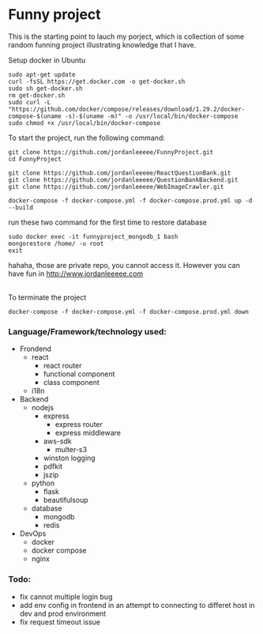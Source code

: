 # Funny project

This is the starting point to lauch my porject, which is collection of some random funning project illustrating knowledge that I have.

Setup docker in Ubuntu
```
sudo apt-get update
curl -fsSL https://get.docker.com -o get-docker.sh
sudo sh get-docker.sh
rm get-docker.sh 
sudo curl -L "https://github.com/docker/compose/releases/download/1.29.2/docker-compose-$(uname -s)-$(uname -m)" -o /usr/local/bin/docker-compose
sudo chmod +x /usr/local/bin/docker-compose
```

To start the project, run the following command:
```
git clone https://github.com/jordanleeeee/FunnyProject.git
cd FunnyProject

git clone https://github.com/jordanleeeee/ReactQuestionBank.git
git clone https://github.com/jordanleeeee/QuestionBankBackend.git
git clone https://github.com/jordanleeeee/WebImageCrawler.git

docker-compose -f docker-compose.yml -f docker-compose.prod.yml up -d --build
```

run these two command for the first time to restore database
```
sudo docker exec -it funnyproject_mongodb_1 bash
mongorestore /home/ -u root
exit
```

hahaha, those are private repo, you cannot access it. However you can have fun in http://www.jordanleeeee.com

<br/>
To terminate the project

```
docker-compose -f docker-compose.yml -f docker-compose.prod.yml down
```

### Language/Framework/technology used:
- Frondend
  - react
    - react router
    - functional component
    - class component
  - i18n
- Backend
  - nodejs
    - express
      - express router
      - express middleware
    - aws-sdk
      - multer-s3
    - winston logging
    - pdfkit
    - jszip
  - python
    - flask
    - beautifulsoup
  - database
    - mongodb
    - redis
- DevOps
  - docker
  - docker compose
  - nginx

### Todo:
  - fix cannot multiple login bug
  - add env config in frontend in an attempt to connecting to differet host in dev and prod environment
  - fix request timeout issue